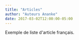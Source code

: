 ```yaml
---
title: "Articles"
author: "Auteurs Ananke"
date: 2017-03-02T12:00:00-05:00
---
```

Exemple de liste d'article français.
